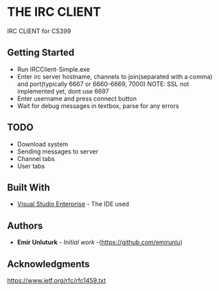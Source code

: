 # THE IRC CLIENT

IRC CLIENT for CS399

## Getting Started

* Run IRCClient-Simple.exe
* Enter irc server hostname, channels to join(separated with a comma) and port(typically 6667 or 6660-6669, 7000) NOTE: SSL not implemented yet, dont use 6697
* Enter username and press connect button
* Wait for debug messages in textbox, parse for any errors

## TODO

* Download system
* Sending messages to server
* Channel tabs
* User tabs

## Built With

* [Visual Studio Enterprise](https://visualstudio.microsoft.com/vs/) - The IDE used


## Authors

* **Emir Unluturk** - *Initial work* -(https://github.com/emirunlu)


## Acknowledgments

https://www.ietf.org/rfc/rfc1459.txt